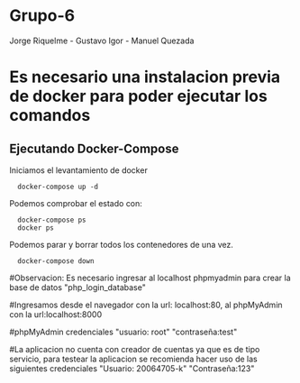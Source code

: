 # Grupo-6
 Jorge Riquelme - Gustavo Igor - Manuel Quezada


# Es necesario una instalacion previa de docker para poder ejecutar los comandos
## Ejecutando Docker-Compose

Iniciamos el levantamiento de docker
```shell
  docker-compose up -d
```

Podemos comprobar el estado con:
```shell
  docker-compose ps
  docker ps
```

Podemos parar y borrar todos los contenedores de una vez.

```shell
  docker-compose down
```

#Observacion: Es necesario ingresar al localhost phpmyadmin para crear la base de datos "php_login_database"

#Ingresamos desde el navegador con la url: localhost:80, al phpMyAdmin con la url:localhost:8000

#phpMyAdmin credenciales "usuario: root" "contraseña:test"

#La aplicacion no cuenta con creador de cuentas ya que es de tipo servicio, para testear la aplicacion se recomienda hacer uso de las siguientes credenciales "Usuario: 20064705-k" "Contraseña:123"
